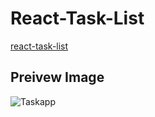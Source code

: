 # React-Task-List

[react-task-list](https://react-app-master.herokuapp.com/)

## Preivew Image

![Taskapp](https://user-images.githubusercontent.com/28485791/61412290-c73c2f00-a8e8-11e9-8653-f48d34722444.jpg)
